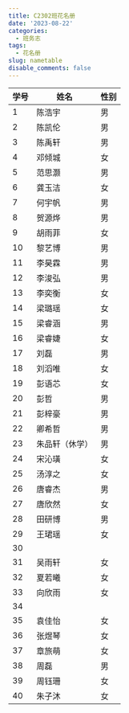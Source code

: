 ```yaml
---
title: C2302班花名册
date: '2023-08-22'
categories:
  - 班务志
tags:
  - 花名册
slug: nametable
disable_comments: false
---
```




| 学号   | 姓名 | 性别   |
| ---- | ------ | ---- |
| 1    | 陈浩宇 | 男   |
| 2    | 陈凯伦 | 男   |
| 3    | 陈禹轩 | 男   |
| 4    | 邓倾城 | 女   |
| 5    | 范思灏 | 男   |
| 6    | 龚玉洁 | 女   |
| 7    | 何宇帆 | 男   |
| 8    | 贺源烨 | 男   |
| 9    | 胡雨菲 | 女   |
| 10   | 黎艺博 | 男   |
| 11   | 李昊霖 | 男   |
| 12   | 李浚弘 | 男   |
| 13   | 李奕衡 | 女   |
| 14   | 梁璐瑶 | 女   |
| 15   | 梁睿涵 | 男 |
| 16   | 梁睿婕 | 女   |
| 17   | 刘磊   | 男   |
| 18   | 刘滔唯 | 女   |
| 19   | 彭语芯 | 女   |
| 20   | 彭哲   | 男   |
| 21   | 彭梓豪 | 男   |
| 22   | 卿希哲 | 男   |
| 23   | 朱品轩（休学） | 男 |
| 24   | 宋沁璜 | 女   |
| 25   | 汤淳之 | 女   |
| 26   | 唐睿杰 | 男   |
| 27   | 唐欣然 | 女   |
| 28   | 田研博 | 男   |
| 29   | 王珺瑶 | 女   |
| 30   |  |    |
| 31   | 吴雨轩 | 女   |
| 32   | 夏若曦 | 女   |
| 33   | 向欣雨 | 女   |
| 34   |  |    |
| 35   | 袁佳怡 | 女   |
| 36   | 张煜琴 | 女   |
| 37   | 章旅萌 | 女   |
| 38   | 周磊   | 男   |
| 39   | 周钰珊 | 女   |
| 40   | 朱子沐 | 女   |
